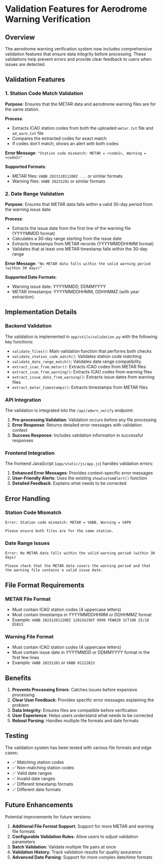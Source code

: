# Validation Features for Aerodrome Warning Verification

## Overview

The aerodrome warning verification system now includes comprehensive validation features that ensure data integrity before processing. These validations help prevent errors and provide clear feedback to users when issues are detected.

## Validation Features

### 1. Station Code Match Validation

**Purpose**: Ensures that the METAR data and aerodrome warning files are for the same station.

**Process**:
- Extracts ICAO station codes from both the uploaded `metar.txt` file and `ad_warn.txt` file
- Compares the extracted codes for exact match
- If codes don't match, shows an alert with both codes

**Error Message**: `"Station code mismatch: METAR = <code1>, Warning = <code2>"`

**Supported Formats**:
- METAR files: `VABB 202312011200Z ...` or similar formats
- Warning files: `VABB 20231201` or similar formats

### 2. Date Range Validation

**Purpose**: Ensures that METAR data falls within a valid 30-day period from the warning issue date.

**Process**:
- Extracts the issue date from the first line of the warning file (YYYYMMDD format)
- Calculates a 30-day range starting from the issue date
- Extracts timestamps from METAR records (YYYYMMDDHHMM format)
- Validates that at least one METAR timestamp falls within the 30-day range

**Error Message**: `"No METAR data falls within the valid warning period (within 30 days)"`

**Supported Date Formats**:
- Warning issue date: YYYYMMDD, DDMMYYYY
- METAR timestamps: YYYYMMDDHHMM, DDHHMMZ (with year extraction)

## Implementation Details

### Backend Validation

The validation is implemented in `app/utils/validation.py` with the following key functions:

- `validate_files()`: Main validation function that performs both checks
- `validate_station_code_match()`: Validates station code matching
- `validate_date_range_match()`: Validates date range compatibility
- `extract_icao_from_metar()`: Extracts ICAO codes from METAR files
- `extract_icao_from_warning()`: Extracts ICAO codes from warning files
- `extract_issue_date_from_warning()`: Extracts issue dates from warning files
- `extract_metar_timestamps()`: Extracts timestamps from METAR files

### API Integration

The validation is integrated into the `/api/adwrn_verify` endpoint:

1. **Pre-processing Validation**: Validation occurs before any file processing
2. **Error Response**: Returns detailed error messages with validation context
3. **Success Response**: Includes validation information in successful responses

### Frontend Integration

The frontend JavaScript (`app/static/js/app.js`) handles validation errors:

1. **Enhanced Error Messages**: Provides context-specific error messages
2. **User-Friendly Alerts**: Uses the existing `showCustomAlert()` function
3. **Detailed Feedback**: Explains what needs to be corrected

## Error Handling

### Station Code Mismatch
```
Error: Station code mismatch: METAR = VABB, Warning = VAPO

Please ensure both files are for the same station.
```

### Date Range Issues
```
Error: No METAR data falls within the valid warning period (within 30 days)

Please check that the METAR data covers the warning period and that the warning file contains a valid issue date.
```

## File Format Requirements

### METAR File Format
- Must contain ICAO station codes (4 uppercase letters)
- Must contain timestamps in YYYYMMDDHHMM or DDHHMMZ format
- Example: `VABB 202312011200Z 12015G25KT 9999 FEW020 SCT100 25/18 Q1013`

### Warning File Format
- Must contain ICAO station codes (4 uppercase letters)
- Must contain issue date in YYYYMMDD or DDMMYYYY format in the first few lines
- Example: `VABB 20231201` or `VABB 01122023`

## Benefits

1. **Prevents Processing Errors**: Catches issues before expensive processing
2. **Clear User Feedback**: Provides specific error messages explaining the problem
3. **Data Integrity**: Ensures files are compatible before verification
4. **User Experience**: Helps users understand what needs to be corrected
5. **Robust Parsing**: Handles multiple file formats and date formats

## Testing

The validation system has been tested with various file formats and edge cases:

- ✅ Matching station codes
- ✅ Non-matching station codes
- ✅ Valid date ranges
- ✅ Invalid date ranges
- ✅ Different timestamp formats
- ✅ Different date formats

## Future Enhancements

Potential improvements for future versions:

1. **Additional File Format Support**: Support for more METAR and warning file formats
2. **Configurable Validation Rules**: Allow users to adjust validation parameters
3. **Batch Validation**: Validate multiple file pairs at once
4. **Validation History**: Track validation results for quality assurance
5. **Advanced Date Parsing**: Support for more complex date/time formats 